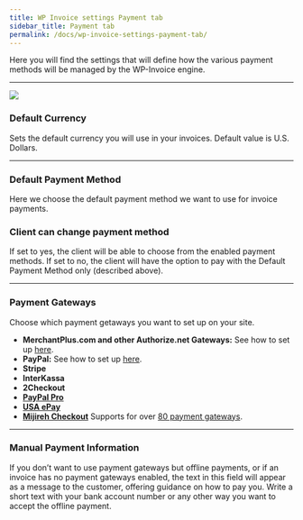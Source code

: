 ```yaml
---
title: WP Invoice settings Payment tab
sidebar_title: Payment tab
permalink: /docs/wp-invoice-settings-payment-tab/
---
```


Here you will find the settings that will define how the various payment methods will be managed by the WP-Invoice engine.

* * *

![](//storage.googleapis.com/media.usabilitydynamics.com/2011/12/a72e0348-invoice-settings.png)

### Default Currency

Sets the default currency you will use in your invoices. Default value is U.S. Dollars.

* * *

### Default Payment Method

Here we choose the default payment method we want to use for invoice payments. 

### Client can change payment method

If set to yes, the client will be able to choose from the enabled payment methods. If set to no, the client will have the option to pay with the Default Payment Method only (described above).

* * *

### Payment Gateways

Choose which payment getaways you want to set up on your site.

*   **MerchantPlus.com and other Authorize.net Gateways:** See how to set up [here](https://github.com/wp-invoice/wp-invoice/wiki/MerchantPlus.com-and-Other-Authorize.net-Gateways).
*   **PayPal:** See how to set up [here](https://github.com/wp-invoice/wp-invoice/wiki/PayPal).
*   **Stripe**
*   **InterKassa**
*   **2Checkout**
*   **[PayPal Pro](https://www.usabilitydynamics.com/product/wp-invoice-paypal-pro)**
*   **[USA ePay](https://www.usabilitydynamics.com/product/wp-invoice-usa-epay)**
*   **[Mijireh Checkout](https://www.usabilitydynamics.com/product/wp-invoice-mijireh-checkout)** Supports for over [80 payment gateways](http://www.mijireh.com/docs/payment-gateways/).

* * *

### Manual Payment Information

If you don’t want to use payment gateways but offline payments, or if an invoice has no payment gateways enabled, the text in this field will appear as a message to the customer, offering guidance on how to pay you. Write a short text with your bank account number or any other way you want to accept the offline payment.